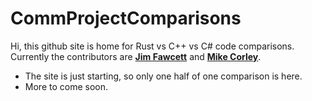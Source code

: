 # CommProjectComparisons

Hi, this github site is home for Rust vs C++ vs C# code comparisons.  Currently the contributors are <a href="https://JimFawcett.gitub.io">**Jim Fawcett**</a> and <a href="https://mwcorley79.github.io/MikeCorley/">**Mike Corley**</a>.
- The site is just starting, so only one half of one comparison is here.
- More to come soon.

